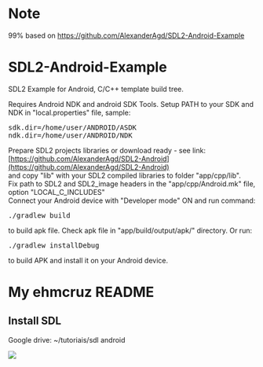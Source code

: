 # Note

99% based on https://github.com/AlexanderAgd/SDL2-Android-Example

# SDL2-Android-Example

SDL2 Example for Android, C/C++ template build tree.

Requires Android NDK and android SDK Tools.
Setup PATH to your SDK and NDK in "local.properties" file, sample:  
<pre>
sdk.dir=/home/user/ANDROID/ASDK
ndk.dir=/home/user/ANDROID/NDK	
</pre>
Prepare SDL2 projects libraries or download ready - see link:  
[https://github.com/AlexanderAgd/SDL2-Android](https://github.com/AlexanderAgd/SDL2-Android)  
and copy "lib" with your SDL2 compiled libraries to folder "app/cpp/lib".  
Fix path to SDL2 and SDL2_image headers in the "app/cpp/Android.mk" file, option "LOCAL_C_INCLUDES"    
Connect your Android device with "Developer mode" ON and run command:
<pre>
./gradlew build
</pre>
to build apk file. Check apk file in "app/build/output/apk/" directory. Or run:   
<pre>
./gradlew installDebug
</pre>
to build APK and install it on your Android device.

# My ehmcruz README

## Install SDL

Google drive: ~/tutoriais/sdl android


![](screenshot.png)
